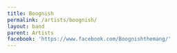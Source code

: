 ```yaml
---
title: Boognish
permalink: /artists/boognish/
layout: band
parent: Artists
facebook: 'https://www.facebook.com/Boognishthemang/'
---
```

